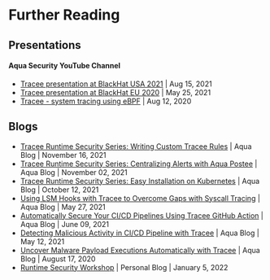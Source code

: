 # Further Reading

## Presentations

#### Aqua Security YouTube Channel
- [Tracee presentation at BlackHat USA 2021](https://youtu.be/LXP2tdBPNj8) | Aug 15, 2021
- [Tracee presentation at BlackHat EU 2020](https://youtu.be/-SRAlokoWDc) | May 25, 2021
- [Tracee - system tracing using eBPF](https://youtu.be/WTqE2ae257o) | Aug 12, 2020

## Blogs
- [Tracee Runtime Security Series: Writing Custom Tracee Rules](https://blog.aquasec.com/runtime-security-tracee-rules) | Aqua Blog | November 16, 2021
- [Tracee Runtime Security Series: Centralizing Alerts with Aqua Postee](https://blog.aquasec.com/tracee-runtime-malware-alerts-aqua-postee) | Aqua Blog | November 02, 2021
- [Tracee Runtime Security Series: Easy Installation on Kubernetes](https://blog.aquasec.com/kubernetes-runtime-security-ebpf) | Aqua Blog | October 12, 2021
- [Using LSM Hooks with Tracee to Overcome Gaps with Syscall Tracing](https://blog.aquasec.com/linux-vulnerabilitie-tracee) | Aqua Blog | May 27, 2021
- [Automatically Secure Your CI/CD Pipelines Using Tracee GitHub Action](https://blog.aquasec.com/ci-cd-pipeline-security-tracee-github-action) | Aqua Blog | June 09, 2021
- [Detecting Malicious Activity in CI/CD Pipeline with Tracee](https://blog.aquasec.com/cicd-pipeline-security-tool-tracee) | Aqua Blog | May 12, 2021
- [Uncover Malware Payload Executions Automatically with Tracee](https://blog.aquasec.com/ebpf-container-tracing-malware-detection) | Aqua Blog | August 17, 2020
- [Runtime Security Workshop](https://github.com/krol3/workshop-cloud-native-security/blob/main/runtime.md) | Personal Blog | January 5, 2022
